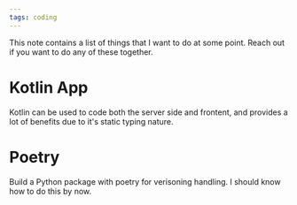 ```yaml
---
tags: coding
---
```


This note contains a list of things that I want to do at some point. Reach out if you want to do any of these together.

# Kotlin App
Kotlin can be used to code both the server side and frontent, and provides a lot of benefits due to it's static typing nature.

# Poetry
Build a Python package with poetry for verisoning handling. I should know how to do this by now.